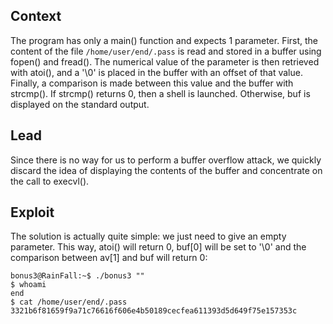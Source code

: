 ## Context

The program has only a main() function and expects 1 parameter. First, the content of the file `/home/user/end/.pass` is read and stored in a buffer using fopen() and fread(). The numerical value of the parameter is then retrieved with atoi(), and a '\0' is placed in the buffer with an offset of that value. Finally, a comparison is made between this value and the buffer with strcmp(). If strcmp() returns 0, then a shell is launched. Otherwise, buf is displayed on the standard output. 

## Lead

Since there is no way for us to perform a buffer overflow attack, we quickly discard the idea of displaying the contents of the buffer and concentrate on the call to execvl().

## Exploit

The solution is actually quite simple: we just need to give an empty parameter. This way, atoi() will return 0, buf[0] will be set to '\0' and the comparison between av[1] and buf will return 0:
```
bonus3@RainFall:~$ ./bonus3 ""
$ whoami
end
$ cat /home/user/end/.pass
3321b6f81659f9a71c76616f606e4b50189cecfea611393d5d649f75e157353c
```
